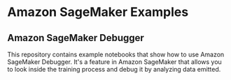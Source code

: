 # Amazon SageMaker Examples

## Amazon SageMaker Debugger

This repository contains example notebooks that show how to use Amazon SageMaker Debugger. It's a feature in Amazon SageMaker that allows you to look inside the training process and debug it by analyzing data emitted.
